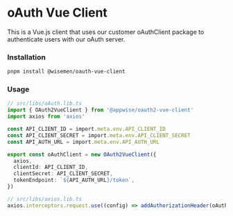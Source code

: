 # oAuth Vue Client

This is a Vue.js client that uses our customer oAuthClient package to authenticate users with our oAuth server.

### Installation

```bash
pnpm install @wisemen/oauth-vue-client
```

### Usage

```typescript
// src/libs/oAuth.lib.ts
import { OAuth2VueClient } from '@appwise/oauth2-vue-client'
import axios from 'axios'

const API_CLIENT_ID = import.meta.env.API_CLIENT_ID
const API_CLIENT_SECRET = import.meta.env.API_CLIENT_SECRET
const API_AUTH_URL = import.meta.env.API_AUTH_URL

export const oAuthClient = new OAuth2VueClient({
  axios,
  clientId: API_CLIENT_ID,
  clientSecret: API_CLIENT_SECRET,
  tokenEndpoint: `${API_AUTH_URL}/token`,
})
```

```typescript
// src/libs/axios.lib.ts
axios.interceptors.request.use((config) => addAuthorizationHeader(oAuthClient, config))
```
